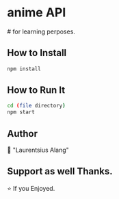 <h1>anime API </h1>
# for learning perposes.


## How to Install
```sh
npm install
```

## How to Run It
```sh
cd (file directory)
npm start
```

## Author
👤 "Laurentsius Alang"

## Support as well Thanks. 
⭐️ If you Enjoyed.
